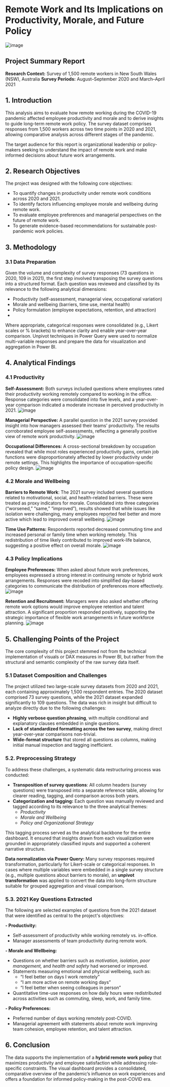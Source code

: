 # Remote Work and Its Implications on Productivity, Morale, and Future Policy
![image](https://github.com/user-attachments/assets/8ba2ff6e-9f34-4ae1-8a13-6ec912cff222)


## Project Summary Report
**Research Context:** Survey of 1,500 remote workers in New South Wales (NSW), Australia
**Survey Periods:** August–September 2020 and March–April 2021

## 1. Introduction
This analysis aims to evaluate how remote working during the COVID-19 pandemic affected employee productivity and morale and to derive insights to guide long-term remote work policy. The survey dataset comprises responses from 1,500 workers across two time points in 2020 and 2021, allowing comparative analysis across different stages of the pandemic.

The target audience for this report is organizational leadership or policy-makers seeking to understand the impact of remote work and make informed decisions about future work arrangements.

## 2. Research Objectives
The project was designed with the following core objectives:
- To quantify changes in productivity under remote work conditions across 2020 and 2021.
- To identify factors influencing employee morale and wellbeing during remote work.
- To evaluate employee preferences and managerial perspectives on the future of remote work.
- To generate evidence-based recommendations for sustainable post-pandemic work policies.

## 3. Methodology
### 3.1 Data Preparation
Given the volume and complexity of survey responses (73 questions in 2020, 109 in 2021), the first step involved transposing the survey questions into a structured format. Each question was reviewed and classified by its relevance to the following analytical dimensions:

- Productivity (self-assessment, managerial view, occupational variation)
- Morale and wellbeing (barriers, time use, mental health)
- Policy formulation (employee expectations, retention, and attraction)
- 
Where appropriate, categorical responses were consolidated (e.g., Likert scales or % brackets) to enhance clarity and enable year-over-year comparison. Unpivot techniques in Power Query were used to normalize multi-variable responses and prepare the data for visualization and aggregation in Power BI.

## 4. Analytical Findings
### 4.1 Productivity
**Self-Assessment:** Both surveys included questions where employees rated their productivity working remotely compared to working in the office. Response categories were consolidated into five levels, and a year-over-year comparison indicated a moderate increase in perceived productivity in 2021.
![image](https://github.com/user-attachments/assets/ea262b58-f8ae-4204-9b0d-f9e887cead43)


**Managerial Perspective:** A parallel question in the 2021 survey provided insight into how managers assessed their teams’ productivity. The results corroborated employee self-assessments, reflecting a generally positive view of remote work productivity.
![image](https://github.com/user-attachments/assets/5a511bd0-3641-4d3b-80d7-93e4c63e87ea)

**Occupational Differences:** A cross-sectional breakdown by occupation revealed that while most roles experienced productivity gains, certain job functions were disproportionately affected by lower productivity under remote settings. This highlights the importance of occupation-specific policy design.
![image](https://github.com/user-attachments/assets/4a039a3a-d464-475a-8daf-12a0aa7a52cc)

### 4.2 Morale and Wellbeing
**Barriers to Remote Work**: The 2021 survey included several questions related to motivational, social, and health-related barriers. These were treated as proxy indicators for morale. Consolidated into three categories (“worsened,” “same,” “improved”), results showed that while issues like isolation were challenging, many employees reported feel better and more active which lead to improved overall wellbeing.
![image](https://github.com/user-attachments/assets/684133e0-4469-4d92-b6ec-76bb2d09912e)

**Time Use Patterns:** Respondents reported decreased commuting time and increased personal or family time when working remotely. This redistribution of time likely contributed to improved work-life balance, suggesting a positive effect on overall morale.
![image](https://github.com/user-attachments/assets/cef90485-df10-4716-a56f-2a69063c8d86)

### 4.3 Policy Implications
**Employee Preferences:** When asked about future work preferences, employees expressed a strong interest in continuing remote or hybrid work arrangements. Responses were recoded into simplified day-based categories to communicate the distribution of preferences more effectively.
![image](https://github.com/user-attachments/assets/ec5395a6-e202-4ef5-830c-60e5ca1a6419)

**Retention and Recruitment:** Managers were also asked whether offering remote work options would improve employee retention and talent attraction. A significant proportion responded positively, supporting the strategic importance of flexible work arrangements in future workforce planning.
![image](https://github.com/user-attachments/assets/fd790af4-6493-4cf7-a8f5-62bca92cd5a8)

## 5. Challenging Points of the Project 
The core complexity of this project stemmed not from the technical implementation of visuals or DAX measures in Power BI, but rather from the structural and semantic complexity of the raw survey data itself.

### 5.1 Dataset Composition and Challenges
The project utilized two large-scale survey datasets from 2020 and 2021, each containing approximately 1,500 respondent entries. The 2020 dataset comprised 73 survey questions, while the 2021 dataset expanded significantly to 109 questions. The data was rich in insight but difficult to analyze directly due to the following challenges:

- **Highly verbose question phrasing**, with multiple conditional and explanatory clauses embedded in single questions.
- **Lack of standardized formatting across the two survey**, making direct year-over-year comparisons non-trivial.
- **Wide-format structure** that stored all questions as columns, making initial manual inspection and tagging inefficient.

### 5.2. Preprocessing Strategy
To address these challenges, a systematic data restructuring process was conducted:
- **Transposition of survey questions**: All column headers (survey questions) were transposed into a separate reference table, allowing for clearer reading, tagging, and comparison across both years.
- **Categorization and tagging:** Each question was manually reviewed and tagged according to its relevance to the three analytical themes:
  - _Productivity_
  - _Morale and Wellbeing_
  - _Policy and Organizational Strategy_

This tagging process served as the analytical backbone for the entire dashboard. It ensured that insights drawn from each visualization were grounded in appropriately classified inputs and supported a coherent narrative structure.

**Data normalization via Power Query:** Many survey responses required transformation, particularly for Likert-scale or categorical responses. In cases where multiple variables were embedded in a single survey structure (e.g., multiple questions about barriers to morale), an **unpivot transformation** was applied to convert the data into long-form structure suitable for grouped aggregation and visual comparison.

### 5.3. 2021 Key Questions Extracted
The following are selected examples of questions from the 2021 dataset that were identified as central to the project's objectives:

**- Productivity:**
  - Self-assessment of productivity while working remotely vs. in-office.
  - Manager assessments of team productivity during remote work.

**- Morale and Wellbeing:**
  - Questions on whether barriers such as _motivation, isolation, poor management,_ and _health and safety_ had worsened or improved.
  - Statements measuring emotional and physical wellbeing, such as:
    - “I feel better on days I work remotely”
    - “I am more active on remote working days”
    - “I feel better when seeing colleagues in person”
  - Quantitative time-use responses on how daily hours were redistributed across activities such as commuting, sleep, work, and family time.

**- Policy Preferences:**
  - Preferred number of days working remotely post-COVID.
  - Managerial agreement with statements about remote work improving team cohesion, employee retention, and talent attraction.

## 6. Conclusion
The data supports the implementation of a **hybrid remote work policy** that maximizes productivity and employee satisfaction while addressing role-specific constraints. The visual dashboard provides a consolidated, comparative overview of the pandemic’s influence on work experiences and offers a foundation for informed policy-making in the post-COVID era.




